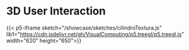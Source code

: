 # 3D User Interaction

{{< p5-iframe sketch="/showcase/sketches/cilindroTextura.js" lib1="https://cdn.jsdelivr.net/gh/VisualComputing/p5.treegl/p5.treegl.js" width="620" height="650">}}